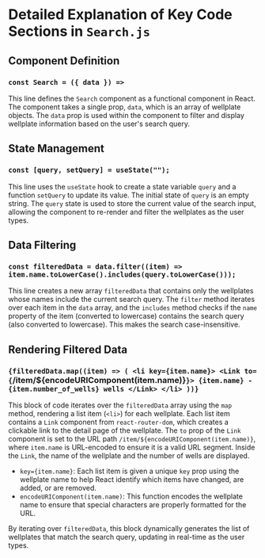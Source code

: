 # Detailed Explanation of Key Code Sections in `Search.js`

## Component Definition

### `const Search = ({ data }) =>`
This line defines the `Search` component as a functional component in React. The component takes a single prop, `data`, which is an array of wellplate objects. The `data` prop is used within the component to filter and display wellplate information based on the user's search query.

## State Management

### `const [query, setQuery] = useState("");`
This line uses the `useState` hook to create a state variable `query` and a function `setQuery` to update its value. The initial state of `query` is an empty string. The `query` state is used to store the current value of the search input, allowing the component to re-render and filter the wellplates as the user types.

## Data Filtering

### `const filteredData = data.filter((item) => item.name.toLowerCase().includes(query.toLowerCase()));`
This line creates a new array `filteredData` that contains only the wellplates whose names include the current search query. The `filter` method iterates over each item in the `data` array, and the `includes` method checks if the `name` property of the item (converted to lowercase) contains the search query (also converted to lowercase). This makes the search case-insensitive.

## Rendering Filtered Data

### `{filteredData.map((item) => ( <li key={item.name}> <Link to={`/item/${encodeURIComponent(item.name)}`}> {item.name} - {item.number_of_wells} wells </Link> </li> ))}`
This block of code iterates over the `filteredData` array using the `map` method, rendering a list item (`<li>`) for each wellplate. Each list item contains a `Link` component from `react-router-dom`, which creates a clickable link to the detail page of the wellplate. The `to` prop of the `Link` component is set to the URL path `/item/${encodeURIComponent(item.name)}`, where `item.name` is URL-encoded to ensure it is a valid URL segment. Inside the `Link`, the name of the wellplate and the number of wells are displayed.

- `key={item.name}`: Each list item is given a unique `key` prop using the wellplate name to help React identify which items have changed, are added, or are removed.
- `encodeURIComponent(item.name)`: This function encodes the wellplate name to ensure that special characters are properly formatted for the URL.

By iterating over `filteredData`, this block dynamically generates the list of wellplates that match the search query, updating in real-time as the user types.
